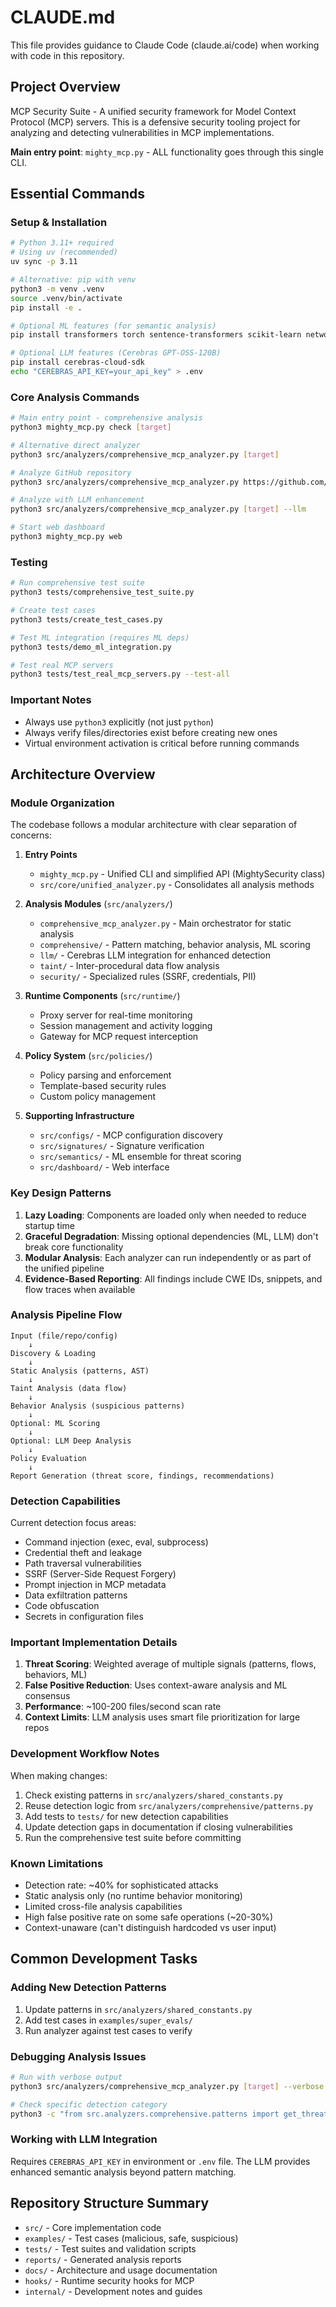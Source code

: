 # CLAUDE.md

This file provides guidance to Claude Code (claude.ai/code) when working with code in this repository.

## Project Overview

MCP Security Suite - A unified security framework for Model Context Protocol (MCP) servers. This is a defensive security tooling project for analyzing and detecting vulnerabilities in MCP implementations.

**Main entry point**: `mighty_mcp.py` - ALL functionality goes through this single CLI.

## Essential Commands

### Setup & Installation
```bash
# Python 3.11+ required
# Using uv (recommended)
uv sync -p 3.11

# Alternative: pip with venv
python3 -m venv .venv
source .venv/bin/activate
pip install -e .

# Optional ML features (for semantic analysis)
pip install transformers torch sentence-transformers scikit-learn networkx gitpython

# Optional LLM features (Cerebras GPT-OSS-120B)
pip install cerebras-cloud-sdk
echo "CEREBRAS_API_KEY=your_api_key" > .env
```

### Core Analysis Commands
```bash
# Main entry point - comprehensive analysis
python3 mighty_mcp.py check [target]

# Alternative direct analyzer
python3 src/analyzers/comprehensive_mcp_analyzer.py [target]

# Analyze GitHub repository
python3 src/analyzers/comprehensive_mcp_analyzer.py https://github.com/example/mcp-tool

# Analyze with LLM enhancement
python3 src/analyzers/comprehensive_mcp_analyzer.py [target] --llm

# Start web dashboard
python3 mighty_mcp.py web
```

### Testing
```bash
# Run comprehensive test suite
python3 tests/comprehensive_test_suite.py

# Create test cases
python3 tests/create_test_cases.py

# Test ML integration (requires ML deps)
python3 tests/demo_ml_integration.py

# Test real MCP servers
python3 tests/test_real_mcp_servers.py --test-all
```

### Important Notes
- Always use `python3` explicitly (not just `python`)
- Always verify files/directories exist before creating new ones
- Virtual environment activation is critical before running commands

## Architecture Overview

### Module Organization

The codebase follows a modular architecture with clear separation of concerns:

1. **Entry Points**
   - `mighty_mcp.py` - Unified CLI and simplified API (MightySecurity class)
   - `src/core/unified_analyzer.py` - Consolidates all analysis methods

2. **Analysis Modules** (`src/analyzers/`)
   - `comprehensive_mcp_analyzer.py` - Main orchestrator for static analysis
   - `comprehensive/` - Pattern matching, behavior analysis, ML scoring
   - `llm/` - Cerebras LLM integration for enhanced detection
   - `taint/` - Inter-procedural data flow analysis
   - `security/` - Specialized rules (SSRF, credentials, PII)

3. **Runtime Components** (`src/runtime/`)
   - Proxy server for real-time monitoring
   - Session management and activity logging
   - Gateway for MCP request interception

4. **Policy System** (`src/policies/`)
   - Policy parsing and enforcement
   - Template-based security rules
   - Custom policy management

5. **Supporting Infrastructure**
   - `src/configs/` - MCP configuration discovery
   - `src/signatures/` - Signature verification
   - `src/semantics/` - ML ensemble for threat scoring
   - `src/dashboard/` - Web interface

### Key Design Patterns

1. **Lazy Loading**: Components are loaded only when needed to reduce startup time
2. **Graceful Degradation**: Missing optional dependencies (ML, LLM) don't break core functionality
3. **Modular Analysis**: Each analyzer can run independently or as part of the unified pipeline
4. **Evidence-Based Reporting**: All findings include CWE IDs, snippets, and flow traces when available

### Analysis Pipeline Flow

```
Input (file/repo/config)
    ↓
Discovery & Loading
    ↓
Static Analysis (patterns, AST)
    ↓
Taint Analysis (data flow)
    ↓
Behavior Analysis (suspicious patterns)
    ↓
Optional: ML Scoring
    ↓
Optional: LLM Deep Analysis
    ↓
Policy Evaluation
    ↓
Report Generation (threat score, findings, recommendations)
```

### Detection Capabilities

Current detection focus areas:
- Command injection (exec, eval, subprocess)
- Credential theft and leakage
- Path traversal vulnerabilities
- SSRF (Server-Side Request Forgery)
- Prompt injection in MCP metadata
- Data exfiltration patterns
- Code obfuscation
- Secrets in configuration files

### Important Implementation Details

1. **Threat Scoring**: Weighted average of multiple signals (patterns, flows, behaviors, ML)
2. **False Positive Reduction**: Uses context-aware analysis and ML consensus
3. **Performance**: ~100-200 files/second scan rate
4. **Context Limits**: LLM analysis uses smart file prioritization for large repos

### Development Workflow Notes

When making changes:
1. Check existing patterns in `src/analyzers/shared_constants.py`
2. Reuse detection logic from `src/analyzers/comprehensive/patterns.py`
3. Add tests to `tests/` for new detection capabilities
4. Update detection gaps in documentation if closing vulnerabilities
5. Run the comprehensive test suite before committing

### Known Limitations

- Detection rate: ~40% for sophisticated attacks
- Static analysis only (no runtime behavior monitoring)
- Limited cross-file analysis capabilities
- High false positive rate on some safe operations (~20-30%)
- Context-unaware (can't distinguish hardcoded vs user input)

## Common Development Tasks

### Adding New Detection Patterns
1. Update patterns in `src/analyzers/shared_constants.py`
2. Add test cases in `examples/super_evals/`
3. Run analyzer against test cases to verify

### Debugging Analysis Issues
```bash
# Run with verbose output
python3 src/analyzers/comprehensive_mcp_analyzer.py [target] --verbose

# Check specific detection category
python3 -c "from src.analyzers.comprehensive.patterns import get_threat_patterns; print(get_threat_patterns()['COMMAND_INJECTION'])"
```

### Working with LLM Integration
Requires `CEREBRAS_API_KEY` in environment or `.env` file. The LLM provides enhanced semantic analysis beyond pattern matching.

## Repository Structure Summary

- `src/` - Core implementation code
- `examples/` - Test cases (malicious, safe, suspicious)
- `tests/` - Test suites and validation scripts  
- `reports/` - Generated analysis reports
- `docs/` - Architecture and usage documentation
- `hooks/` - Runtime security hooks for MCP
- `internal/` - Development notes and guides
